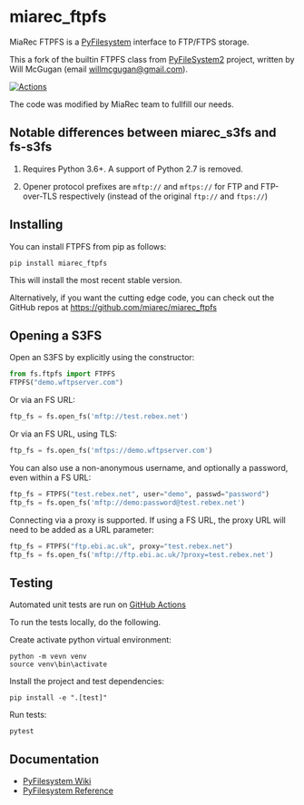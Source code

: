 # miarec_ftpfs

MiaRec FTPFS is a [PyFilesystem](https://www.pyfilesystem.org/) interface to
FTP/FTPS storage.

This a fork of the builtin FTPFS class from [PyFileSystem2](https://github.com/PyFilesystem/pyfilesystem2) project, written by Will McGugan (email willmcgugan@gmail.com). 

[![Actions](https://img.shields.io/github/actions/workflow/status/miarec/miarec_ftpfs/test.yml?branch=master&logo=github&style=flat-square&maxAge=300)](https://github.com/miarec/miarec_ftpfs/actions)

The code was modified by MiaRec team to fullfill our needs.

## Notable differences between miarec_s3fs and fs-s3fs

1. Requires Python 3.6+. A support of Python 2.7 is removed.

2. Opener protocol prefixes are `mftp://` and `mftps://` for FTP and FTP-over-TLS respectively (instead of the original `ftp://` and `ftps://`)

## Installing

You can install FTPFS from pip as follows:

```
pip install miarec_ftpfs
```

This will install the most recent stable version.

Alternatively, if you want the cutting edge code, you can check out
the GitHub repos at https://github.com/miarec/miarec_ftpfs

## Opening a S3FS

Open an S3FS by explicitly using the constructor:

```python
from fs.ftpfs import FTPFS
FTPFS("demo.wftpserver.com")
```

Or via an FS URL:

```python
ftp_fs = fs.open_fs('mftp://test.rebex.net')
```

Or via an FS URL, using TLS:

```python
ftp_fs = fs.open_fs('mftps://demo.wftpserver.com')
```

You can also use a non-anonymous username, and optionally a
password, even within a FS URL:

```python
ftp_fs = FTPFS("test.rebex.net", user="demo", passwd="password")
ftp_fs = fs.open_fs('mftp://demo:password@test.rebex.net')
```

Connecting via a proxy is supported. If using a FS URL, the proxy
URL will need to be added as a URL parameter:

```python
ftp_fs = FTPFS("ftp.ebi.ac.uk", proxy="test.rebex.net")
ftp_fs = fs.open_fs('mftp://ftp.ebi.ac.uk/?proxy=test.rebex.net')
```

## Testing

Automated unit tests are run on [GitHub Actions](https://github.com/miarec/miarec_s3fs/actions)

To run the tests locally, do the following.

Create activate python virtual environment:

    python -m vevn venv
    source venv\bin\activate

Install the project and test dependencies:

    pip install -e ".[test]"

Run tests:

    pytest

## Documentation

- [PyFilesystem Wiki](https://www.pyfilesystem.org)
- [PyFilesystem Reference](https://docs.pyfilesystem.org/en/latest/reference/base.html)

